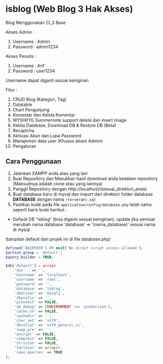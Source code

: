 # isblog (Web Blog 3 Hak Akses)
Blog Menggunakan CI_3 Base

Akses Admin : 
  1. Username : Admin
  2. Password : admin1234

Akses Penulis : 
  1. Username : Arif
  2. Password : user1234
	
Username dapat diganti sesuai keinginan

Fitur : 
  1. CRUD Blog (Kategori, Tag)
  2. Datatable
  3. Chart Pengunjung
  4. Komentar dan Kelola Komentar
  5. WYSIWYG Summernote support delete dan insert image
  6. Kelola Database, Download DB & Restore DB (Beta)
  7. Recaptcha
  8. Aktivasi Akun dan Lupa Password
  9. Manajemen data user (Khusus akses Admin)
 10. Pengaturan

## Cara Penggunaan
1. Jalankan XAMPP anda atau yang lain
2. Buat Repository dan Masukkan hasil download anda kedalam repository (Maksudnya adalah clone atau yang lainnya)
3. Panggil Repository dengan http://localhost/(sesuai_direktori_anda) 
4. Buat database baru di mysql dan import dari direktori folder database **DATABASE** dengan nama `(terserah).sql`
5. Pastikan kode pada file `application/config/database.php` telah sama seperti baris kode berikut :

- Default DB "isblog" (bisa diganti sesuai keinginan), update jika semisal merubah nama database 'database' => '(nama_database)' sesuai nama di mysql.

(tampilan default dari projek ini di file database.php)
``` php
defined('BASEPATH') OR exit('No direct script access allowed');
$active_group = 'default';
$query_builder = TRUE;

$db['default'] = array(
    'dsn'   => '',
    'hostname' => 'localhost',
    'username' => 'root',
    'password' => '',
    'database' => 'isblog',
    'dbdriver' => 'mysqli',
    'dbprefix' => '',
    'pconnect' => FALSE,
    'db_debug' => (ENVIRONMENT !== 'production'),
    'cache_on' => FALSE,
    'cachedir' => '',
    'char_set' => 'utf8',
    'dbcollat' => 'utf8_general_ci',
    'swap_pre' => '',
    'encrypt' => FALSE,
    'compress' => FALSE,
    'stricton' => FALSE,
    'failover' => array(),
    'save_queries' => TRUE
);
```
